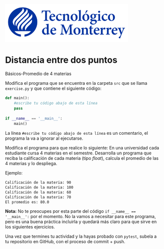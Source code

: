 ![Tec de Monterrey](../../images/logotecmty.png)
# Distancia entre dos puntos
Básicos-Promedio de 4 materias

Modifica el programa que se encuentra en la carpeta `src` que se llama `exercise.py` y que contiene el siguiente código:

```python
def main():
    #escribe tu código abajo de esta línea
    pass

if __name__ == '__main__':
    main()
```

La línea `#escribe tu código abajo de esta línea` es un comentario, el programa la va a ignorar al ejecutarse.

Modifica el programa para que realice lo siguiente:
En una universidad cada estudiante cursa 4 materias en el semestre. Desarrolla un programa que reciba la calificación de cada materia (tipo <i>float</i>), calcula el promedio de las 4 materias y lo despliega.

Ejemplo:
```
Calificación de la materia: 90
Calificación de la materia: 100
Calificación de la materia: 60
Calificación de la materia: 70
El promedio es: 80.0
```

**Nota:** No te preocupes por esta parte del código `if __name__ == '__main__':` por el momento. No la vamos a necesitar para este programa, pero es una buena práctica incluirla y quedará más claro para que sirve en los siguientes ejercicios.

Una vez que termines tu actividad y la hayas probado con `pytest`, subela a tu repositorio en GitHub, con el proceso de commit + push.
